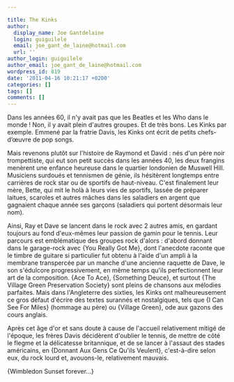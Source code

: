 ```yaml
---

title: The Kinks
author:
  display_name: Joe Gantdelaine
  login: guiguilele
  email: joe_gant_de_laine@hotmail.com
  url: ''
author_login: guiguilele
author_email: joe_gant_de_laine@hotmail.com
wordpress_id: 819
date: '2011-04-16 10:21:17 +0200'
categories: []
tags: []
comments: []
---
```

Dans les années 60, il n'y avait pas que les Beatles et les Who dans le monde ! Non, il y avait plein d'autres groupes. Et de très bons. Les Kinks par exemple. Emmené par la fratrie Davis, les Kinks ont écrit de petits chefs-d’œuvre de pop songs.

Mais revenons plutôt sur l'histoire de Raymond et David : nés d'un père noir trompettiste, qui eut son petit succès dans les années 40, les deux frangins menèrent une enfance heureuse dans le quartier londonien de Muswell Hill. Musiciens surdoués et tennismen de génie, ils hésitèrent longtemps entre carrières de rock star ou de sportifs de haut-niveau. C'est finalement leur mère, Bette, qui mit le holà à leurs vies de sportifs, lassée de préparer laitues, scaroles et autres mâches dans les saladiers en argent que gagnaient chaque année ses garçons (saladiers qui portent désormais leur nom).

Ainsi, Ray et Dave se lancent dans le rock avec 2 autres amis, en gardant toujours au fond d'eux-mêmes leur passion de gamin pour le tennis. Leur parcours est emblématique des groupes rock d'alors : d'abord donnant dans le garage-rock avec {You Really Got Me}, dont l'anecdote raconte que le timbre de guitare si particulier fut obtenu à l'aide d'un ampli à la membrane transpercée par un manche d'une ancienne raquette de Dave, le son s'édulcore progressivement, en même temps qu'ils perfectionnent leur art de la composition. {Ace To Ace}, {Something Deuce}, et surtout {The Village Green Preservation Society} sont pleins de chansons aux mélodies parfaites. Mais dans l'Angleterre des sixties, les Kinks ont malheureusement ce gros défaut d'écrire des textes surannés et nostalgiques, tels que {I Can See For Miles} (hommage au père) ou {Village Green}, ode aux gazons des cours anglais.

Après cet âge d'or et sans doute à cause de l'accueil relativement mitigé de l'époque, les frères Davis décidèrent d'oublier le tennis, de mettre de côté le flegme et la délicatesse britannique, et de se lancer à l'assaut des stades américains, en {Donnant Aux Gens Ce Qu'ils Veulent}, c'est-à-dire selon eux, du rock lourd et, avouons-le, relativement mauvais.

{Wimbledon Sunset forever...}
